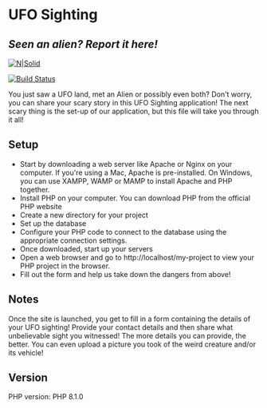 # UFO Sighting
## _Seen an alien? Report it here!_

[![N|Solid](https://cldup.com/dTxpPi9lDf.thumb.png)](https://nodesource.com/products/nsolid)

[![Build Status](https://travis-ci.org/joemccann/dillinger.svg?branch=master)](https://travis-ci.org/joemccann/dillinger)



You just saw a UFO land, met an Alien or possibly even both? Don't worry, you can share your scary story in this UFO Sighting application! The next scary thing is the set-up of our application, but this file will take you through it all!

## Setup
- Start by downloading a web server like Apache or Nginx on your computer. If you're using a Mac, Apache is pre-installed. On Windows, you can use XAMPP, WAMP or MAMP to install Apache and PHP together.
- Install PHP on your computer. You can download PHP from the official PHP website
- Create a new directory for your project
- Set up the database
- Configure your PHP code to connect to the database using the appropriate connection settings.
- Once downloaded, start up your servers
- Open a web browser and go to http://localhost/my-project to view your PHP project in the browser.
- Fill out the form and help us take down the dangers from above!

## Notes
Once the site is launched, you get to fill in a form containing the details of your UFO sighting! Provide your contact details and then share what unbelievable sight you witnessed! The more details you can provide, the better. You can even upload a picture you took of the weird creature and/or its vehicle!
## Version
PHP version: PHP 8.1.0
